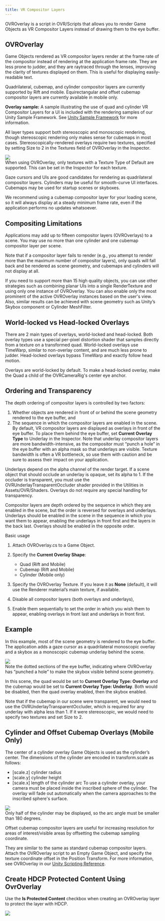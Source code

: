 ```yaml
---
title: VR Compositor Layers
---
```

OVROverlay is a script in OVR/Scripts that allows you to render Game Objects as VR Compositor Layers instead of drawing them to the eye buffer. 

## OVROverlay

Game Objects rendered as VR compositor layers render at the frame rate of the compositor instead of rendering at the application frame rate. They are less prone to judder, and they are raytraced through the lenses, improving the clarity of textures displayed on them. This is useful for displaying easily-readable text.

Quadrilateral, cubemap, and cylinder compositor layers are currently supported by Rift and mobile. Equirectangular and offset cubemap compositor layers are currently available in mobile only.

**Overlay sample:** A sample illustrating the use of quad and cylinder VR Compositor Layers for a UI is included with the rendering samples of our Unity Sample Framework. See [Unity Sample Framework](/documentation/unity/latest/concepts/unity-sample-framework/ "The Oculus Unity Sample Framework provides sample scenes and guidelines for common VR-specific features such as hand presence with Oculus Touch, crosshairs, driving, hybrid mono rendering, and video rendering to a 2D textured quad.") for more information. 

All layer types support both stereoscopic and monoscopic rendering, though stereoscopic rendering only makes sense for cubemaps in most cases. Stereoscopically-rendered overlays require two textures, specified by setting Size to 2 in the Textures field of OVROverlay in the Inspector.

![](/images/documentation-unity-latest-concepts-unity-ovroverlay-0.png)  
When using OVROverlay, only textures with a Texture Type of Default are supported. This can be set in the Inspector for each texture.

Gaze cursors and UIs are good candidates for rendering as quadrilateral compositor layers. Cylinders may be useful for smooth-curve UI interfaces. Cubemaps may be used for startup scenes or skyboxes.

We recommend using a cubemap compositor layer for your loading scene, so it will always display at a steady minimum frame rate, even if the application performs no updates whatsoever.

## Compositing Limitations

Applications may add up to fifteen compositor layers (OVROverlays) to a scene. You may use no more than one cylinder and one cubemap compositor layer per scene.

Note that if a compositor layer fails to render (e.g., you attempt to render more than the maximum number of compositor layers), only quads will fall back and be rendered as scene geometry, and cubemaps and cylinders will not display at all.

If you need to support more than 15 high quality objects, you can use other strategies such as combining planar UIs into a single RenderTexture and using only one instance of OVROverlay. You can also enable only the most prominent of the active OVROverlay instances based on the user's view. Also, similar results can be achieved with scene geometry such as Unity’s Skybox component or Cylinder MeshFilter.

## World-locked vs Head-locked Overlays

There are 2 main types of overlays, world-locked and head-locked. Both overlay types use a special per-pixel distortion shader that samples directly from a texture on a transformed quad. World-locked overlays use TimeWarp, similar to non-overlay content, and are much less prone to judder. Head-locked overlays bypass TimeWarp and exactly follow head motion.

Overlays are world-locked by default. To make a head-locked overlay, make the Quad a child of the OVRCameraRig's center eye anchor.

## Ordering and Transparency

The depth ordering of compositor layers is controlled by two factors: 

1. Whether objects are rendered in front of or behind the scene geometry rendered to the eye buffer, and
2. The sequence in which the compositor layers are enabled in the scene.
By default, VR compositor layers are displayed as overlays in front of the eye buffer. To place them behind the eye buffer, set **Current Overlay Type** to Underlay in the Inspector. Note that underlay compositor layers are more bandwidth-intensive, as the compositor must “punch a hole” in the eye buffer with an alpha mask so that underlays are visible. Texture bandwidth is often a VR bottleneck, so use them with caution and be sure to assess their impact on your application.

Underlays depend on the alpha channel of the render target. If a scene object that should occlude an underlay is opaque, set its alpha to 1. If the occluder is transparent, you must use the OVRUnderlayTransparentOccluder shader provided in the Utilities in Assets/OVR/Shaders. Overlays do not require any special handling for transparency.

Compositor layers are depth ordered by the sequence in which they are enabled in the scene, but the order is reversed for overlays and underlays. Underlays should be enabled in the scene in the sequence in which you want them to appear, enabling the underlays in front first and the layers in the back last. Overlays should be enabled in the opposite order.

Basic usage

1. Attach OVROverlay.cs to a Game Object.
2. Specify the **Current Overlay Shape**:
	* Quad (Rift and Mobile)
	* Cubemap (Rift and Mobile)
	* Cylinder (Mobile only)
	
3. Specify the OVROverlay Texture. If you leave it as **None** (default), it will use the Renderer material’s main texture, if available.
4. Disable all compositor layers (both overlays and underlays),
5. Enable them sequentially to set the order in which you wish them to appear, enabling overlays in front last and underlays in front first.
## Example

In this example, most of the scene geometry is rendered to the eye buffer. The application adds a gaze cursor as a quadrilateral monoscopic overlay and a skybox as a monoscopic cubemap underlay behind the scene.

![](/images/documentation-unity-latest-concepts-unity-ovroverlay-1.png)  
Note the dotted sections of the eye buffer, indicating where OVROverlay has “punched a hole” to make the skybox visible behind scene geometry.

In this scene, the quad would be set to **Current Overlay Type: Overlay** and the cubemap would be set to **Current Overlay Type: Underlay**. Both would be disabled, then the quad overlay enabled, then the skybox enabled.

Note that if the cubemap in our scene were transparent, we would need to use the OVRUnderlayTransparentOccluder, which is required for any underlay with alpha less than 1. If it were stereoscopic, we would need to specify two textures and set Size to 2.

## Cylinder and Offset Cubemap Overlays (Mobile Only)

The center of a cylinder overlay Game Objects is used as the cylinder’s center. The dimensions of the cylinder are encoded in transform.scale as follows:

* [scale.z] cylinder radius
* [scale.y] cylinder height
* [scale.x] length of the cylinder arc
To use a cylinder overlay, your camera must be placed inside the inscribed sphere of the cylinder. The overlay will fade out automatically when the camera approaches to the inscribed sphere's surface.

![](/images/documentation-unity-latest-concepts-unity-ovroverlay-2.png)  
Only half of the cylinder may be displayed, so the arc angle must be smaller than 180 degrees.

Offset cubemap compositor layers are useful for increasing resolution for areas of interest/visible areas by offsetting the cubemap sampling coordinate.

They are similar to the same as standard cubemap compositor layers. Attach the OVROverlay script to an Empty Game Object, and specify the texture coordinate offset in the Position Transform. For more information, see OVROverlay in our [Unity Scripting Reference](/documentation/unity/latest/concepts/unity-reference-scripting/ "The Unity Scripting Reference contains detailed information about the data structures and files included with the Utilities and Legacy Integration packages."). 

## Create HDCP Protected Content Using OvrOverlay

Use the **Is Protected Content** checkbox when creating an OVROverlay layer to protect the layer with HDCP.

![](/images/documentation-unity-latest-concepts-unity-ovroverlay-3.png)  
